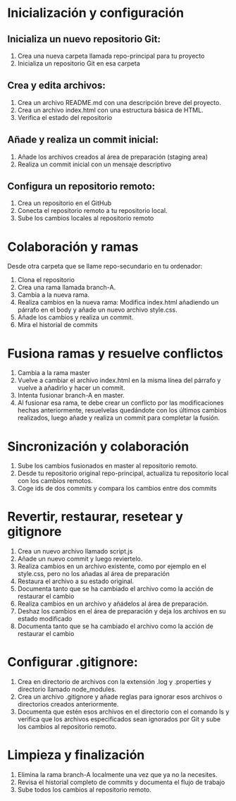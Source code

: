 # Inicialización y configuración
 
## Inicializa un nuevo repositorio Git:
1. Crea una nueva carpeta llamada repo-principal para tu proyecto
2. Inicializa un repositorio Git en esa carpeta

## Crea y edita archivos:
1. Crea un archivo README.md con una descripción breve del proyecto.
2. Crea un archivo index.html con una estructura básica de HTML.
3. Verifica el estado del repositorio

## Añade y realiza un commit inicial:
1. Añade los archivos creados al área de preparación (staging area)
2. Realiza un commit inicial con un mensaje descriptivo

## Configura un repositorio remoto:
1. Crea un repositorio en el GitHub
2. Conecta el repositorio remoto a tu repositorio local.
3. Sube los cambios locales al repositorio remoto

# Colaboración y ramas
Desde otra carpeta que se llame repo-secundario en tu ordenador:
1. Clona el repositorio
2. Crea una rama llamada branch-A.
3. Cambia a la nueva rama.
4. Realiza cambios en la nueva rama: Modifica index.html añadiendo un párrafo en el body y añade un nuevo archivo style.css.
5. Añade los cambios y realiza un commit.
6. Mira el historial de commits

# Fusiona ramas y resuelve conflictos
1. Cambia a la rama master
2. Vuelve a cambiar el archivo index.html en la misma línea del párrafo y vuelve a añadirlo y hacer un commit.
3. Intenta fusionar branch-A en master.
4. Al fusionar esa rama, te debe crear un conflicto por las modificaciones hechas anteriormente, resuelvelas quedándote con los últimos cambios realizados, luego añade y realiza un commit para completar la fusión.

# Sincronización y colaboración
1. Sube los cambios fusionados en master al repositorio remoto.
3. Desde tu repositorio original repo-principal, actualiza tu repositorio local con los cambios remotos.
4. Coge ids de dos commits y compara los cambios entre dos commits

# Revertir, restaurar, resetear y gitignore
1. Crea un nuevo archivo llamado script.js
2. Añade un nuevo commit y luego reviertelo.
3. Realiza cambios en un archivo existente, como por ejemplo en el style.css, pero no los añadas al área de preparación
4. Restaura el archivo a su estado original.
5. Documenta tanto que se ha cambiado el archivo como la acción de restaurar el cambio
6. Realiza cambios en un archivo y añádelos al área de preparación.
7. Deshaz los cambios en el área de preparación y deja los archivos en su estado modificado
8. Documenta tanto que se ha cambiado el archivo como la acción de restaurar el cambio

# Configurar .gitignore:
1. Crea en directorio de archivos con la extensión .log y .properties y directorio llamado node_modules.
2. Crea un archivo .gitignore y añade reglas para ignorar esos archivos o directorios creados anteriormente.
3. Documenta que estén esos archivos en el directorio con el comando ls y verifica que los archivos especificados sean ignorados por Git y sube los
cambios al repositorio remoto.

# Limpieza y finalización

1. Elimina la rama branch-A localmente una vez que ya no la necesites.
2. Revisa el historial completo de commits y documenta el flujo de trabajo
3. Sube todos los cambios al repositorio remoto.
